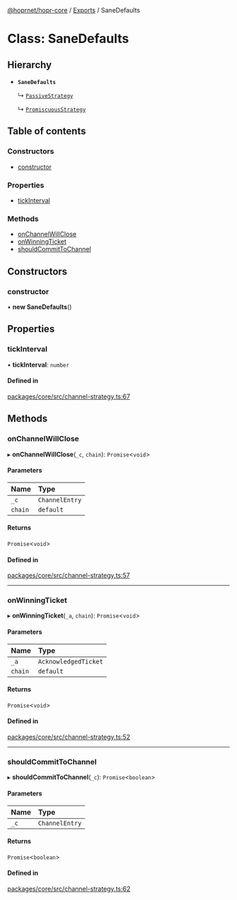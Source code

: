 [@hoprnet/hopr-core](../README.md) / [Exports](../modules.md) / SaneDefaults

# Class: SaneDefaults

## Hierarchy

- **`SaneDefaults`**

  ↳ [`PassiveStrategy`](PassiveStrategy.md)

  ↳ [`PromiscuousStrategy`](PromiscuousStrategy.md)

## Table of contents

### Constructors

- [constructor](SaneDefaults.md#constructor)

### Properties

- [tickInterval](SaneDefaults.md#tickinterval)

### Methods

- [onChannelWillClose](SaneDefaults.md#onchannelwillclose)
- [onWinningTicket](SaneDefaults.md#onwinningticket)
- [shouldCommitToChannel](SaneDefaults.md#shouldcommittochannel)

## Constructors

### constructor

• **new SaneDefaults**()

## Properties

### tickInterval

• **tickInterval**: `number`

#### Defined in

[packages/core/src/channel-strategy.ts:67](https://github.com/hoprnet/hoprnet/blob/master/packages/core/src/channel-strategy.ts#L67)

## Methods

### onChannelWillClose

▸ **onChannelWillClose**(`_c`, `chain`): `Promise`<`void`\>

#### Parameters

| Name | Type |
| :------ | :------ |
| `_c` | `ChannelEntry` |
| `chain` | `default` |

#### Returns

`Promise`<`void`\>

#### Defined in

[packages/core/src/channel-strategy.ts:57](https://github.com/hoprnet/hoprnet/blob/master/packages/core/src/channel-strategy.ts#L57)

___

### onWinningTicket

▸ **onWinningTicket**(`_a`, `chain`): `Promise`<`void`\>

#### Parameters

| Name | Type |
| :------ | :------ |
| `_a` | `AcknowledgedTicket` |
| `chain` | `default` |

#### Returns

`Promise`<`void`\>

#### Defined in

[packages/core/src/channel-strategy.ts:52](https://github.com/hoprnet/hoprnet/blob/master/packages/core/src/channel-strategy.ts#L52)

___

### shouldCommitToChannel

▸ **shouldCommitToChannel**(`_c`): `Promise`<`boolean`\>

#### Parameters

| Name | Type |
| :------ | :------ |
| `_c` | `ChannelEntry` |

#### Returns

`Promise`<`boolean`\>

#### Defined in

[packages/core/src/channel-strategy.ts:62](https://github.com/hoprnet/hoprnet/blob/master/packages/core/src/channel-strategy.ts#L62)
